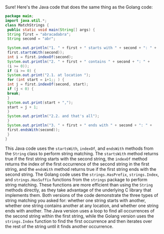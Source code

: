 Sure! Here's the Java code that does the same thing as the Golang code:
```java
package main;
import java.util.*;
class MatchStrings {
 public static void main(String[] args) {
 String first = "abracadabra";
 String second = "abr";
 
 System.out.println("1. " + first + " starts with " + second + ": " +
 first.startsWith(second));
 int i = first.indexOf(second);
 System.out.println("2. " + first + " contains " + second + ": " +
 (i >= 0));
 if (i >= 0) {
 System.out.print("2.1. at location ");
 for (int start = i+1;; ) {
 int j = first.indexOf(second, start);
 if (j < 0) {
 break;
 }
 System.out.print(start + ",");
 start = j + 1;
 }
 System.out.println("2.2. and that's all");
 }
 System.out.println("3. " + first + " ends with " + second + ": " +
 first.endsWith(second));
 }
}
```
This Java code uses the `startsWith`, `indexOf`, and `endsWith` methods from the `String` class to perform string matching. The `startsWith` method returns true if the first string starts with the second string, the `indexOf` method returns the index of the first occurrence of the second string in the first string, and the `endsWith` method returns true if the first string ends with the second string.
The Golang code uses the `strings.HasPrefix`, `strings.Index`, and `strings.HasSuffix` functions from the `strings` package to perform string matching. These functions are more efficient than using the `String` methods directly, as they take advantage of the underlying C library that implements them.
Both versions of the code demonstrate the three types of string matching you asked for: whether one string starts with another, whether one string contains another at any location, and whether one string ends with another. The Java version uses a loop to find all occurrences of the second string within the first string, while the Golang version uses the `strings.Index` function to find the first occurrence and then iterates over the rest of the string until it finds another occurrence.

